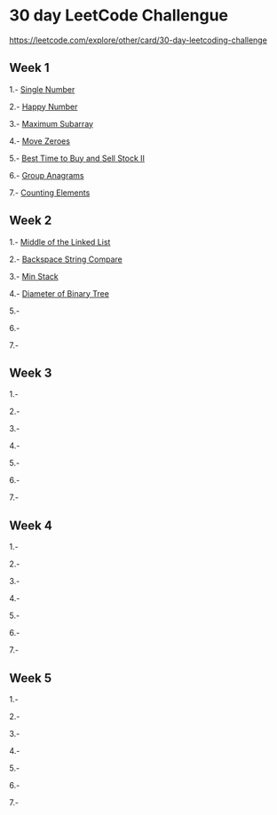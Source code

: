 # 30 day LeetCode Challengue

https://leetcode.com/explore/other/card/30-day-leetcoding-challenge


## Week 1
1.- [Single Number](https://leetcode.com/explore/featured/card/30-day-leetcoding-challenge/528/week-1/3283/)

2.- [Happy Number](https://leetcode.com/explore/challenge/card/30-day-leetcoding-challenge/528/week-1/3284/)

3.- [Maximum Subarray](https://leetcode.com/explore/featured/card/30-day-leetcoding-challenge/528/week-1/3285/)

4.- [Move Zeroes](https://leetcode.com/explore/featured/card/30-day-leetcoding-challenge/528/week-1/3286/)

5.- [Best Time to Buy and Sell Stock II](https://leetcode.com/explore/featured/card/30-day-leetcoding-challenge/528/week-1/3287/)

6.- [Group Anagrams](https://leetcode.com/explore/featured/card/30-day-leetcoding-challenge/528/week-1/3288/)

7.- [Counting Elements](https://leetcode.com/explore/featured/card/30-day-leetcoding-challenge/528/week-1/3289/)

## Week 2

1.- [Middle of the Linked List](https://leetcode.com/explore/featured/card/30-day-leetcoding-challenge/529/week-2/3290/)

2.- [Backspace String Compare](https://leetcode.com/explore/featured/card/30-day-leetcoding-challenge/529/week-2/3291/)

3.- [Min Stack](https://leetcode.com/explore/featured/card/30-day-leetcoding-challenge/529/week-2/3292/)

4.- [Diameter of Binary Tree](https://leetcode.com/explore/featured/card/30-day-leetcoding-challenge/529/week-2/3293/)

5.-

6.-

7.-

## Week 3

1.-

2.-

3.-

4.-

5.-

6.-

7.-

## Week 4

1.-

2.-

3.-

4.-

5.-

6.-

7.-

## Week 5

1.-

2.-

3.-

4.-

5.-

6.-

7.-